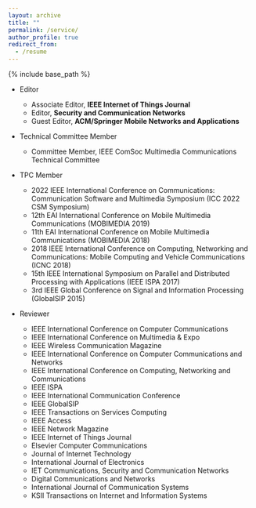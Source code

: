 ```yaml
---
layout: archive
title: ""
permalink: /service/
author_profile: true
redirect_from:
  - /resume
---
```


{% include base_path %}
  
* Editor
  * Associate Editor, **IEEE Internet of Things Journal**
  * Editor, **Security and Communication Networks**
  * Guest Editor, **ACM/Springer Mobile Networks and Applications**
 
* Technical Committee Member
  * Committee Member, IEEE ComSoc Multimedia Communications Technical Committee
  
* TPC Member
  * 2022 IEEE International Conference on Communications: Communication Software and Multimedia Symposium (ICC 2022 CSM Symposium) 
  * 12th EAI International Conference on Mobile Multimedia Communications (MOBIMEDIA 2019)
  * 11th EAI International Conference on Mobile Multimedia Communications (MOBIMEDIA 2018)
  * 2018 IEEE International Conference on Computing, Networking and Communications: Mobile Computing and Vehicle Communications (ICNC 2018)
  * 15th IEEE International Symposium on Parallel and Distributed Processing with Applications (IEEE ISPA 2017)
  * 3rd IEEE Global Conference on Signal and Information Processing (GlobalSIP 2015)
 
* Reviewer
  * IEEE International Conference on Computer Communications
  * IEEE International Conference on Multimedia \& Expo
  * IEEE Wireless Communication Magazine
  * IEEE International Conference on Computer Communications and Networks
  * IEEE International Conference on Computing, Networking and Communications
  * IEEE ISPA
  * IEEE International Communication Conference
  * IEEE GlobalSIP
  * IEEE Transactions on Services Computing
  * IEEE Access
  * IEEE Network Magazine
  * IEEE Internet of Things Journal
  * Elsevier Computer Communications
  * Journal of Internet Technology
  * International Journal of Electronics
  * IET Communications, Security and Communication Networks
  * Digital Communications and Networks
  * International Journal of Communication Systems
  * KSII Transactions on Internet and Information Systems
